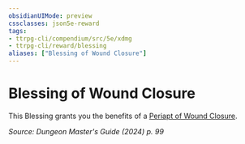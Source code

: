 ```yaml
---
obsidianUIMode: preview
cssclasses: json5e-reward
tags:
- ttrpg-cli/compendium/src/5e/xdmg
- ttrpg-cli/reward/blessing
aliases: ["Blessing of Wound Closure"]
---
```

# Blessing of Wound Closure

This Blessing grants you the benefits of a [Periapt of Wound Closure](3-Mechanics/CLI/items/periapt-of-wound-closure-xdmg.md).

*Source: Dungeon Master's Guide (2024) p. 99*